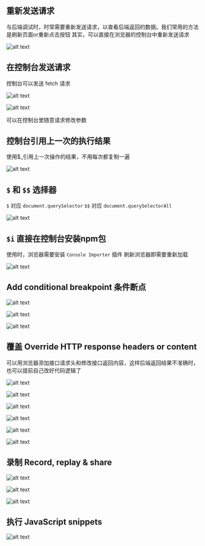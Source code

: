 ## 重新发送请求

与后端调试时，时常需要重新发送请求，以查看后端返回的数据。我们常用的方法是刷新页面or重新点击按钮
其实，可以直接在浏览器的控制台中重新发送请求

![alt text](./pictures/./pictures/image.png)

## 在控制台发送请求

控制台可以发送 fetch 请求

![alt text](./pictures/image-1.png)

![alt text](./pictures/image-2.png)

可以在控制台里随意请求修改参数

## 控制台引用上一次的执行结果

使用$_引用上一次操作的结果，不用每次都复制一遍

![alt text](./pictures/image-3.png)

## `$` 和 `$$` 选择器

`$` 对应 `document.querySelector`
`$$` 对应 `document.querySelectorAll`

![alt text](./pictures/image-4.png)

## `$i` 直接在控制台安装npm包

使用时，浏览器需要安装 `Console Importer` 插件
刷新浏览器即需要重新加载

![alt text](./pictures/image-5.png)

## Add conditional breakpoint 条件断点

![alt text](./pictures/image-6.png)

![alt text](./pictures/image-7.png)

![alt text](./pictures/image-8.png)

## 覆盖 Override HTTP response headers or content

可以用浏览器添加接口请求头和修改接口返回内容，这样后端返回结果不准确时，也可以提前自己改好代码逻辑了

![alt text](./pictures/image-9.png)

![alt text](./pictures/image-10.png)

![alt text](./pictures/image-11.png)

![alt text](./pictures/image-12.png)

![alt text](./pictures/image-13.png)

![alt text](./pictures/image-14.png)

## 录制 Record, replay & share

![alt text](./pictures/image-15.png)

![alt text](./pictures/image-16.png)

![alt text](./pictures/image-17.png)

## 执行 JavaScript snippets

![alt text](./pictures/image-18.png)